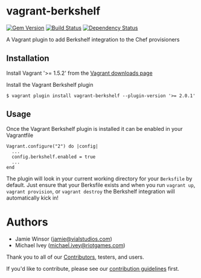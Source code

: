 # vagrant-berkshelf

[![Gem Version](https://badge.fury.io/rb/vagrant-berkshelf.png)](http://badge.fury.io/rb/vagrant-berkshelf)
[![Build Status](https://travis-ci.org/berkshelf/vagrant-berkshelf.png?branch=master)](https://travis-ci.org/berkshelf/vagrant-berkshelf)
[![Dependency Status](https://gemnasium.com/berkshelf/vagrant-berkshelf.png)](https://gemnasium.com/berkshelf/vagrant-berkshelf)

A Vagrant plugin to add Berkshelf integration to the Chef provisioners

## Installation

Install Vagrant '>= 1.5.2' from the [Vagrant downloads page](http://www.vagrantup.com/downloads.html)

Install the Vagrant Berkshelf plugin

    $ vagrant plugin install vagrant-berkshelf --plugin-version '>= 2.0.1'

## Usage

Once the Vagrant Berkshelf plugin is installed it can be enabled in your Vagrantfile

    Vagrant.configure("2") do |config|
      ...
      config.berkshelf.enabled = true
      ...
    end

The plugin will look in your current working directory for your `Berksfile` by default. Just ensure that your Berksfile exists and when you run `vagrant up`, `vagrant provision`, or `vagrant destroy` the Berkshelf integration will automatically kick in!

# Authors

- Jamie Winsor (<jamie@vialstudios.com>)
- Michael Ivey (<michael.ivey@riotgames.com>)

Thank you to all of our [Contributors](https://github.com/berkshelf/vagrant-berkshelf/graphs/contributors), testers, and users.

If you'd like to contribute, please see our [contribution guidelines](https://github.com/berkshelf/vagrant-berkshelf/blob/master/CONTRIBUTING.md) first.
